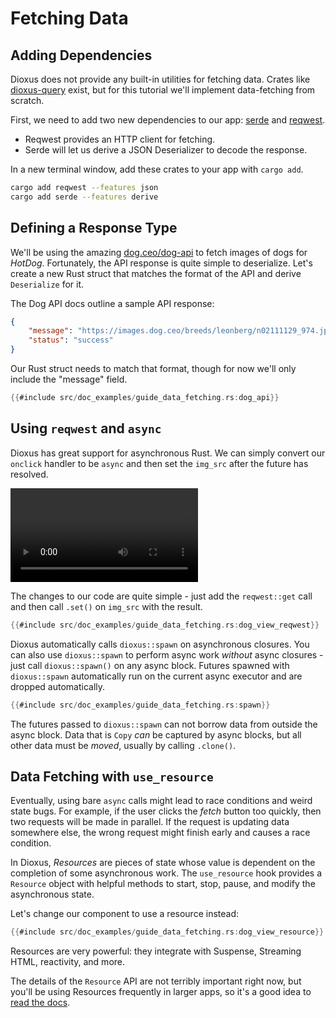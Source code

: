 # Fetching Data

## Adding Dependencies

Dioxus does not provide any built-in utilities for fetching data. Crates like [dioxus-query](https://github.com/marc2332/dioxus-query) exist, but for this tutorial we'll implement data-fetching from scratch.

First, we need to add two new dependencies to our app: [serde](https://crates.io/crates/serde) and [reqwest](https://crates.io/crates/reqwest).

- Reqwest provides an HTTP client for fetching.
- Serde will let us derive a JSON Deserializer to decode the response.

In a new terminal window, add these crates to your app with `cargo add`.

```bash
cargo add reqwest --features json
cargo add serde --features derive
```

## Defining a Response Type

We'll be using the amazing [dog.ceo/dog-api](https://dog.ceo/dog-api/) to fetch images of dogs for *HotDog*. Fortunately, the API response is quite simple to deserialize. Let's create a new Rust struct that matches the format of the API and derive `Deserialize` for it.

The Dog API docs outline a sample API response:
```json
{
    "message": "https://images.dog.ceo/breeds/leonberg/n02111129_974.jpg",
    "status": "success"
}
```

Our Rust struct needs to match that format, though for now we'll only include the "message" field.
```rust
{{#include src/doc_examples/guide_data_fetching.rs:dog_api}}
```

## Using `reqwest` and `async`

Dioxus has great support for asynchronous Rust. We can simply convert our `onclick` handler to be `async` and then set the `img_src` after the future has resolved.

![Dog Fetching](/assets/06_docs/fetch-dog.mp4)

The changes to our code are quite simple - just add the `reqwest::get` call and then call `.set()` on `img_src` with the result.

```rust
{{#include src/doc_examples/guide_data_fetching.rs:dog_view_reqwest}}
```

Dioxus automatically calls `dioxus::spawn` on asynchronous closures. You can also use `dioxus::spawn` to perform async work *without* async closures - just call `dioxus::spawn()` on any async block. Futures spawned with `dioxus::spawn` automatically run on the current async executor and are dropped automatically.

```rust
{{#include src/doc_examples/guide_data_fetching.rs:spawn}}
```

The futures passed to `dioxus::spawn` can not borrow data from outside the async block. Data that is `Copy` *can* be captured by async blocks, but all other data must be *moved*, usually by calling `.clone()`.

## Data Fetching with `use_resource`

Eventually, using bare `async` calls might lead to race conditions and weird state bugs. For example, if the user clicks the *fetch* button too quickly, then two requests will be made in parallel. If the request is updating data somewhere else, the wrong request might finish early and causes a race condition.

In Dioxus, *Resources* are pieces of state whose value is dependent on the completion of some asynchronous work. The `use_resource` hook provides a `Resource` object with helpful methods to start, stop, pause, and modify the asynchronous state.

Let's change our component to use a resource instead:

```rust
{{#include src/doc_examples/guide_data_fetching.rs:dog_view_resource}}
```

Resources are very powerful: they integrate with Suspense, Streaming HTML, reactivity, and more.

The details of the `Resource` API are not terribly important right now, but you'll be using Resources frequently in larger apps, so it's a good idea to [read the docs](../reference/use_resource.md).
